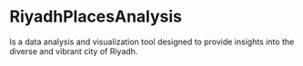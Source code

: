 # RiyadhPlacesAnalysis
Is a data analysis and visualization tool designed to provide insights into the diverse and vibrant city of Riyadh.
